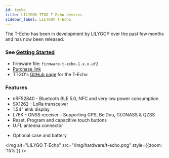 ```yaml
---
id: techo
title: LILYGO® TTGO T-Echo devices
sidebar_label: LILYGO® T-Echo
---
```


The T-Echo has been in development by LILYGO® over the past few months and has now been released.

### See [Getting Started](../getting-started/flashing-nrf52)

- firmware file: `firmware-t-echo-1.x.x.uf2`
- [Purchase link](https://www.aliexpress.com/item/1005002842456390.html)
- TTGO's [GitHub page](https://github.com/Xinyuan-LilyGO/LilyGO-T-Echo) for the T-Echo

### Features

- nRF52840 - Bluetooth BLE 5.0, NFC and very low power consumption
- SX1262 - LoRa transceiver
- 1.54" eInk display
- L76K - GNSS receiver - Supporting GPS, BeiDou, GLONASS & QZSS
- Reset, Program and capacitive touch buttons
- U.FL antenna connector
<!-- * BME280 - Humidity and Pressure Sensor -->
- Optional case and battery

<img alt="LILYGO T-Echo" src="/img/hardware/t-echo.png" style={{zoom: '15%'}} />
